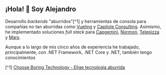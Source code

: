 ## ¡Hola! 👋 Soy Alejandro

Desarrollo _backends_ "aburridos"[^1] y herramientas de consola para compañías no tan aburridas como [Vueling](https://www.vueling.com) y [Capitole Consulting](https://capitole-consulting.com). Asimismo, he implementado soluciones _full stack_ para [Capgemini](https://www.capgemini.com), [Normon](https://www.normon.com), [Telepizza](https://www.telepizza.es) y [Mars](https://www.mars.com).

Aunque a lo largo de mis cinco años de experiencia he trabajado, principalmente, con .NET Framework, .NET Core y .NET, también tengo conocimientos

[^1] [Choose Boring Technology - Elige tecnología aburrida](https://mcfunley.com/choose-boring-technology)

